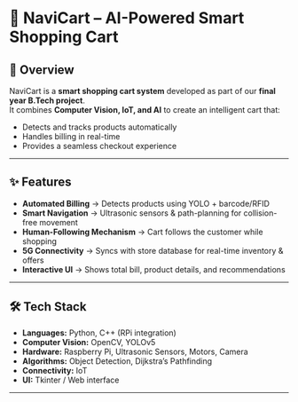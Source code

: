 # 🛒 NaviCart – AI-Powered Smart Shopping Cart  

## 📌 Overview  
NaviCart is a **smart shopping cart system** developed as part of our **final year B.Tech project**.  
It combines **Computer Vision, IoT, and AI** to create an intelligent cart that:  
- Detects and tracks products automatically  
- Handles billing in real-time  
- Provides a seamless checkout experience  

---

## ✨ Features  
- **Automated Billing** → Detects products using YOLO + barcode/RFID  
- **Smart Navigation** → Ultrasonic sensors & path-planning for collision-free movement  
- **Human-Following Mechanism** → Cart follows the customer while shopping  
- **5G Connectivity** → Syncs with store database for real-time inventory & offers  
- **Interactive UI** → Shows total bill, product details, and recommendations  

---

## 🛠 Tech Stack  
- **Languages:** Python, C++ (RPi integration)  
- **Computer Vision:** OpenCV, YOLOv5  
- **Hardware:** Raspberry Pi, Ultrasonic Sensors, Motors, Camera  
- **Algorithms:** Object Detection, Dijkstra’s Pathfinding  
- **Connectivity:** IoT 
- **UI:** Tkinter / Web interface  

---


